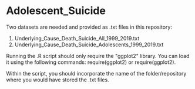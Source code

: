 # Adolescent_Suicide

Two datasets are needed and provided as .txt files in this repository: 
1. Underlying_Cause_Death_Suicide_All_1999_2019.txt
2. Underlying_Cause_Death_Suicide_Adolescents_1999_2019.txt

Running the .R script should only require the "ggplot2" library. You can load it using the following commands: require(ggplot2) or require(ggplot2).

Within the script, you should incorporate the name of the folder/repository where you would have stored the .txt files.
